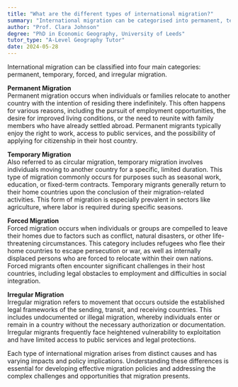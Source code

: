 ```yaml
---
title: "What are the different types of international migration?"
summary: "International migration can be categorised into permanent, temporary, forced, and irregular migration."
author: "Prof. Clara Johnson"
degree: "PhD in Economic Geography, University of Leeds"
tutor_type: "A-Level Geography Tutor"
date: 2024-05-28
---
```


International migration can be classified into four main categories: permanent, temporary, forced, and irregular migration.

**Permanent Migration**  
Permanent migration occurs when individuals or families relocate to another country with the intention of residing there indefinitely. This often happens for various reasons, including the pursuit of employment opportunities, the desire for improved living conditions, or the need to reunite with family members who have already settled abroad. Permanent migrants typically enjoy the right to work, access to public services, and the possibility of applying for citizenship in their host country.

**Temporary Migration**  
Also referred to as circular migration, temporary migration involves individuals moving to another country for a specific, limited duration. This type of migration commonly occurs for purposes such as seasonal work, education, or fixed-term contracts. Temporary migrants generally return to their home countries upon the conclusion of their migration-related activities. This form of migration is especially prevalent in sectors like agriculture, where labor is required during specific seasons.

**Forced Migration**  
Forced migration occurs when individuals or groups are compelled to leave their homes due to factors such as conflict, natural disasters, or other life-threatening circumstances. This category includes refugees who flee their home countries to escape persecution or war, as well as internally displaced persons who are forced to relocate within their own nations. Forced migrants often encounter significant challenges in their host countries, including legal obstacles to employment and difficulties in social integration.

**Irregular Migration**  
Irregular migration refers to movement that occurs outside the established legal frameworks of the sending, transit, and receiving countries. This includes undocumented or illegal migration, whereby individuals enter or remain in a country without the necessary authorization or documentation. Irregular migrants frequently face heightened vulnerability to exploitation and have limited access to public services and legal protections.

Each type of international migration arises from distinct causes and has varying impacts and policy implications. Understanding these differences is essential for developing effective migration policies and addressing the complex challenges and opportunities that migration presents.
    